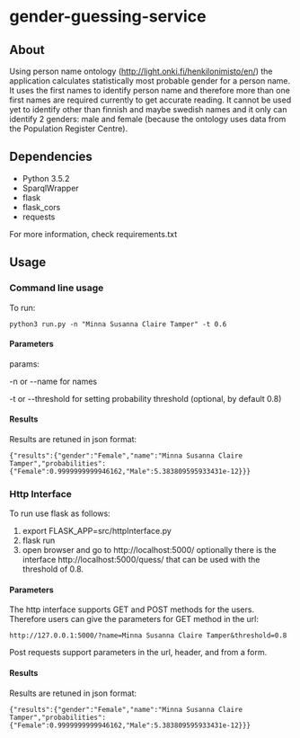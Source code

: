 # gender-guessing-service


## About

Using person name ontology (http://light.onki.fi/henkilonimisto/en/) the application calculates statistically most probable gender for a person name. It uses the first names to identify person name and therefore more than one first names are required currently to get accurate reading. It cannot be used yet to identify other than finnish and maybe swedish names and it only can identify 2 genders: male and female (because the ontology uses data from the Population Register Centre). 

## Dependencies

* Python 3.5.2
* SparqlWrapper
* flask
* flask_cors
* requests

For more information, check requirements.txt

## Usage

### Command line usage

To run:

```
python3 run.py -n "Minna Susanna Claire Tamper" -t 0.6 
``` 

#### Parameters

params: 

-n or --name for names

-t or --threshold for setting probability threshold (optional, by default 0.8)

#### Results

Results are retuned in json format:

```
{"results":{"gender":"Female","name":"Minna Susanna Claire Tamper","probabilities":{"Female":0.9999999999946162,"Male":5.383809595933431e-12}}}
```
### Http Interface

To run use flask as follows:

1. export FLASK_APP=src/httpInterface.py
2. flask run
3. open browser and go to http://localhost:5000/ optionally there is the interface http://localhost:5000/quess/<name> that can be used with the threshold of 0.8.

#### Parameters

The http interface supports GET and POST methods for the users. Therefore users can give the parameters for GET method in the url:

```
http://127.0.0.1:5000/?name=Minna Susanna Claire Tamper&threshold=0.8
```
Post requests support parameters in the url, header, and from a form.


#### Results

Results are retuned in json format:

```
{"results":{"gender":"Female","name":"Minna Susanna Claire Tamper","probabilities":{"Female":0.9999999999946162,"Male":5.383809595933431e-12}}}
```

